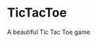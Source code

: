 # TicTacToe <a href="https://sourcerer.io/tusharlock10"><img src="https://img.shields.io/badge/JavaScript-44%20commits-orange.svg" alt=""></a>
A beautiful Tic Tac Toe game


